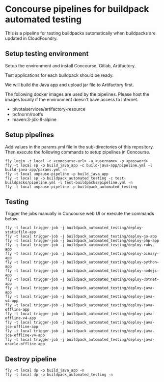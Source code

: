 # Concourse pipelines for buildpack automated testing
This is a pipeline for testing buildpacks automatically when buildpacks are updated in CloudFoundry.

## Setup testing environment
Setup the environment and install Concourse, Gitlab, Artifactory.

Test applications for each buildpack should be ready.

We will build the Java app and upload jar file to Artifactory first.

The following docker images are used by the pipelines. Please host the images locally if the environment doesn't have access to Internet.
* pivotalservices/artifactory-resource
* pcfnorm/rootfs
* maven:3-jdk-8-alpine

## Setup pipelines
Add values in the params.yml file in the sub-directories of this repository. Then execute the following commands to setup pipelines in Concourse.
~~~
fly login -t local -c <concourse-url> -u <username> -p <password>
fly -t local sp -p build_java_app -c build-java-app/pipeline.yml -l build-java-app/params.yml -n
fly -t local unpause-pipeline -p build_java_app
fly -t local sp -p buildpack_automated_testing -c test-buildpacks/pipeline.yml -l test-buildpacks/pipeline.yml -n
fly -t local unpause-pipeline -p buildpack_automated_testing
~~~

## Testing
Trigger the jobs manually in Concourse web UI or execute the commands below.
~~~
fly -t local trigger-job -j buildpack_automated_testing/deploy-staticfile-app
fly -t local trigger-job -j buildpack_automated_testing/deploy-go-app
fly -t local trigger-job -j buildpack_automated_testing/deploy-php-app
fly -t local trigger-job -j buildpack_automated_testing/deploy-ruby-app
fly -t local trigger-job -j buildpack_automated_testing/deploy-binary-app
fly -t local trigger-job -j buildpack_automated_testing/deploy-python-app
fly -t local trigger-job -j buildpack_automated_testing/deploy-nodejs-app
fly -t local trigger-job -j buildpack_automated_testing/deploy-dotnet-app
fly -t local trigger-job -j buildpack_automated_testing/deploy-java-app
fly -t local trigger-job -j buildpack_automated_testing/deploy-java-v4-app
fly -t local trigger-job -j buildpack_automated_testing/deploy-java-offline-app
fly -t local trigger-job -j buildpack_automated_testing/deploy-java-offline-v4-app
fly -t local trigger-job -j buildpack_automated_testing/deploy-java-jce-offline-app
fly -t local trigger-job -j buildpack_automated_testing/deploy-java-jce-offline-v4-app
fly -t local trigger-job -j buildpack_automated_testing/deploy-java-oracle-offline-app
~~~

## Destroy pipeline
~~~
fly -t local dp -p build_java_app -n
fly -t local dp -p buildpack_automated_testing -n
~~~
